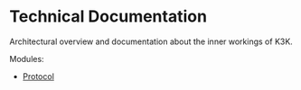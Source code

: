 # Technical Documentation

Architectural overview and documentation about the inner workings of K3K.

Modules:

* [Protocol](modules/protocol.md)
